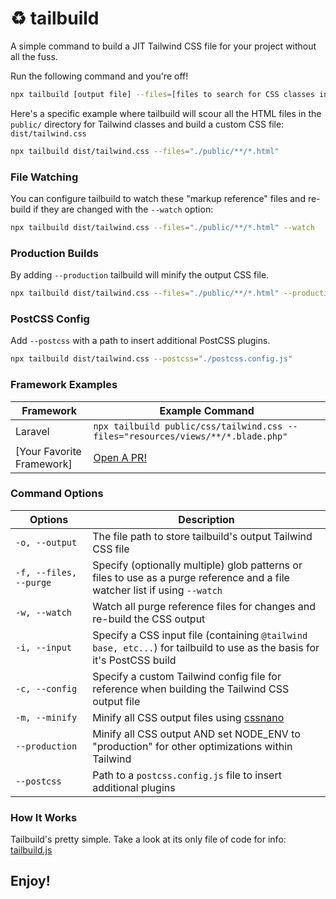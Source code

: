# ♻️ tailbuild

A simple command to build a JIT Tailwind CSS file for your project without all the fuss.

Run the following command and you're off!

```bash
npx tailbuild [output file] --files=[files to search for CSS classes in and generate Tailwind from]
```

Here's a specific example where tailbuild will scour all the HTML files in the `public/` directory for Tailwind classes and build a custom CSS file: `dist/tailwind.css`

```bash
npx tailbuild dist/tailwind.css --files="./public/**/*.html"
```

### File Watching
You can configure tailbuild to watch these "markup reference" files and re-build if they are changed with the `--watch` option:

```bash
npx tailbuild dist/tailwind.css --files="./public/**/*.html" --watch
```

### Production Builds
By adding `--production` tailbuild will minify the output CSS file.

```bash
npx tailbuild dist/tailwind.css --files="./public/**/*.html" --production
```

### PostCSS Config
Add `--postcss` with a path to insert additional PostCSS plugins.

```bash
npx tailbuild dist/tailwind.css --postcss="./postcss.config.js"
```

### Framework Examples
| Framework | Example Command |
| --- | --- |
| Laravel | `npx tailbuild public/css/tailwind.css --files="resources/views/**/*.blade.php"` |
| [Your Favorite Framework] | [Open A PR!](https://github.com/calebporzio/tailbuild/pulls) |

### Command Options
| Options | Description |
| --- | --- |
| `-o, --output` | The file path to store tailbuild's output Tailwind CSS file |
| `-f, --files, --purge` | Specify (optionally multiple) glob patterns or files to use as a purge reference and a file watcher list if using `--watch` |
| `-w, --watch` | Watch all purge reference files for changes and re-build the CSS output |
| `-i, --input` | Specify a CSS input file (containing `@tailwind base, etc...`) for tailbuild to use as the basis for it's PostCSS build |
| `-c, --config` | Specify a custom Tailwind config file for reference when building the Tailwind CSS output file |
| `-m, --minify` | Minify all CSS output files using [cssnano](https://github.com/cssnano/cssnano) |
| `--production` | Minify all CSS output AND set NODE_ENV to "production" for other optimizations within Tailwind |
| `--postcss` | Path to a `postcss.config.js` file to insert additional plugins |

### How It Works

Tailbuild's pretty simple. Take a look at its only file of code for info: [tailbuild.js](https://github.com/calebporzio/tailbuild/blob/main/tailbuild.js)

## Enjoy!
